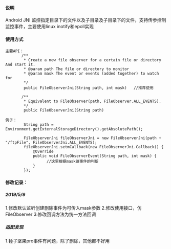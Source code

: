 
#### 说明
Android JNI 监控指定目录下的文件以及子目录及子目录下的文件，支持传参控制监控事件，主要使用linux inotify和epoll实现



#### 使用方式


```
主要API：
       /**
        * Create a new file observer for a certain file or directory And start it.
        * @param path The file or directory to monitor
        * @param mask The event or events (added together) to watch for
        */
        public FileObserverJni(String path, int mask)   //推荐使用

       /**
        * Equivalent to FileObserver(path, FileObserver.ALL_EVENTS).
        */
        public FileObserverJni(String path)
  
例子：
        String path = Environment.getExternalStorageDirectory().getAbsolutePath();

        FileObserverJni fileObserverJni = new FileObserverJni(path + "/ftpFile", FileObserverJni.ALL_EVENTS);
        fileObserverJni.setmCallback(new FileObserverJni.Callback() {
            @Override
            public void FileObserverEvent(String path, int mask) {
                  //这里根据mask做事件的判断
            }
        });

```



#### 修改记录：

##### 2019/5/9  
1.修改默认监听创建删除事件为可传入mask参数
2.修改使用接口，仿FileObserver
3.修改回调方法为统一方法回调



##### 适配发现
1.锤子坚果pro事件有问题，除了删除，其他都不好用


